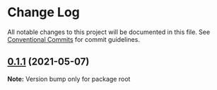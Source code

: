 # Change Log

All notable changes to this project will be documented in this file.
See [Conventional Commits](https://conventionalcommits.org) for commit guidelines.

## [0.1.1](https://github.com/ykfe/create-vite-app/compare/v0.1.0...v0.1.1) (2021-05-07)

**Note:** Version bump only for package root
